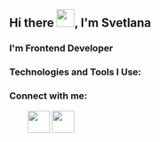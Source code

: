 <h2>Hi there <img src="https://github.com/blackcater/blackcater/raw/main/images/Hi.gif" height="32"/>, I'm Svetlana</h2>
<h3>I'm Frontend Developer</h3>
<h3>Technologies and Tools I Use:</h3>

<h3>Connect with me:</h3>
<div style="width: 150px" align="center">
<a name="user-content-telegram" href="https://t.me/svetalisya" rel="nofollow"><img width="40px" src="https://user-images.githubusercontent.com/92839518/172941685-4ff96c69-86c1-4860-8ddd-452b00574791.png"></a>
<a name="user-content-email" href="mailto:lisitsova1@gmail.com" target="_blank"><img width="40px" 
src="https://user-images.githubusercontent.com/92839518/172940822-c9292eaf-cfdd-4675-81e1-229a6ede37b0.png"></a>
</div>




<!--

**Shiianova-S/Shiianova-S** is a ✨ _special_ ✨ repository because its `README.md` (this file) appears on your GitHub profile.

Here are some ideas to get you started:

- 🔭 I’m currently working on ...
- 🌱 I’m currently learning ...
- 👯 I’m looking to collaborate on ...
- 🤔 I’m looking for help with ...
- 💬 Ask me about ...
- 📫 How to reach me: ...
- 😄 Pronouns: ...
- ⚡ Fun fact: ...
-->
